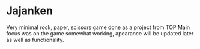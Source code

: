 # Jajanken
Very minimal rock, paper, scissors game done as a project from TOP
Main focus was on the game somewhat working, apearance will be updated later as well as functionality.

